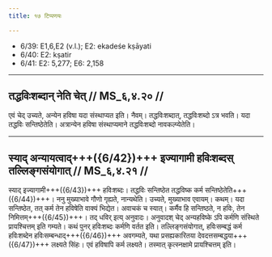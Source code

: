 ```yaml
---
title: १७ टिप्पणयः

---
```

- 6/39: E1,6,E2 (v.l.); E2: ekadeśe kṣāyati
- 6/40: E2: kṣatir
- 6/41: E2: 5,277; E6: 2,158

____________________________________________


## तद्धविःशब्दान् नेति चेत् // MS_६,४.२० //

एवं चेद् उच्यते, अन्येन हविषा यदा संस्थाप्यत इति। नैवम्। तद्धविःशब्दात्, तद्धविःशब्दो ऽत्र भवति। यदा तद्धविः सन्तिष्ठेतेति। अत्रान्येन हविषा संस्थाप्यमाने तद्धविःशब्दो नावकल्प्येतेति।


____________________________________________


## स्याद् अन्यायत्वाद्+++({6/42})+++ इज्यागामी हविःशब्दस् तल्लिङ्गसंयोगात् // MS_६,४.२१ //

स्याद् इज्यागामी+++({6/43})+++ हविःशब्दः। तद्धविः सन्तिष्ठेत तद्धविष्क कर्म सन्तिष्ठेतेति+++({6/44})+++। ननु मुख्याभावे गौणो गृह्यते, नान्यथेति। उच्यते, मुख्याभाव एवायम्। कथम्। यदा सन्तिष्ठेत, तत् कर्म तेन हविषेति वाक्यं भिद्येत। अवाचकं च स्यात्। कर्मैव हि सन्तिष्ठते, न हविः, तेन निमित्तम्+++({6/45})+++। तद् धविर् इत्य् अनुवादः। अनुवादश् चेद् अन्यहविष्के ऽपि कर्मणि संस्थिते प्रायश्चित्तम् इति गम्यते। कथं पुनर् हविःशब्दः कर्मणि वर्तत इति। तल्लिङ्गसंयोगात्, हविःसम्बद्धं कर्म हविःशब्देन हविःसम्बन्धाद्+++({6/46})+++ अवगम्यते, यथा प्रसह्यकारितया देवदत्तसम्बद्धया+++({6/47})+++ लक्ष्यते सिंहः। एवं हविषापि कर्म लक्ष्यते। तस्मात् कृत्स्नक्षामे प्रायश्चित्तम् इति।